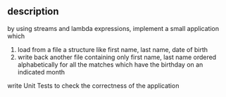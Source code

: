 ## description

by using streams and lambda expressions, implement a small application which
1. load from a file a structure like first name, last name, date of birth
2. write back another file containing only first name, last name ordered alphabetically for all the matches which have the birthday on an indicated month

write Unit Tests to check the correctness of the application